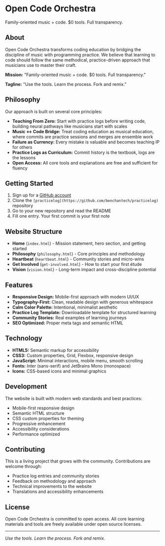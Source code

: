 # Open Code Orchestra

Family-oriented music + code. $0 tools. Full transparency.

## About

Open Code Orchestra transforms coding education by bridging the discipline of music with programming practice. We believe that learning to code should follow the same methodical, practice-driven approach that musicians use to master their craft.

**Mission:** "Family-oriented music + code. $0 tools. Full transparency."

**Tagline:** "Use the tools. Learn the process. Fork and remix."

## Philosophy

Our approach is built on several core principles:

- **Teaching From Zero:** Start with practice logs before writing code, building neural pathways like musicians start with scales
- **Music ↔ Code Bridge:** Treat coding education as musical education, where commits are practice sessions and merges are ensemble work
- **Failure as Currency:** Every mistake is valuable and becomes teaching IP for others
- **Practice Logs as Curriculum:** Commit history is the textbook, logs are the lessons
- **Open Access:** All core tools and explanations are free and sufficient for fluency

## Getting Started

1. Sign up for a [GitHub account](https://github.com/)
2. Clone the `[practicelog](https://github.com/benchantech/practicelog)` repository
3. Go to your new repository and read the README
4. Fill one entry. Your first commit is your first note

## Website Structure

- **Home** (`index.html`) - Mission statement, hero section, and getting started
- **Philosophy** (`philosophy.html`) - Core principles and methodology
- **Heartbeat** (`heartbeat.html`) - Community stories and micro-wins
- **Get Involved** (`get-involved.html`) - How to start your first étude
- **Vision** (`vision.html`) - Long-term impact and cross-discipline potential

## Features

- **Responsive Design:** Mobile-first approach with modern UI/UX
- **Typography-First:** Clean, readable design with generous whitespace
- **Calm Color Palette:** Intentional, minimalist aesthetic
- **Practice Log Template:** Downloadable template for structured learning
- **Community Stories:** Real examples of learning journeys
- **SEO Optimized:** Proper meta tags and semantic HTML

## Technology

- **HTML5:** Semantic markup for accessibility
- **CSS3:** Custom properties, Grid, Flexbox, responsive design
- **JavaScript:** Minimal interactions, mobile menu, smooth scrolling
- **Fonts:** Inter (sans-serif) and JetBrains Mono (monospace)
- **Icons:** CSS-based icons and minimal graphics

## Development

The website is built with modern web standards and best practices:

- Mobile-first responsive design
- Semantic HTML structure
- CSS custom properties for theming
- Progressive enhancement
- Accessibility considerations
- Performance optimized

## Contributing

This is a living project that grows with the community. Contributions are welcome through:

- Practice log entries and community stories
- Feedback on methodology and approach
- Technical improvements to the website
- Translations and accessibility enhancements

## License

Open Code Orchestra is committed to open access. All core learning materials and tools are freely available under open source licenses.

---

*Use the tools. Learn the process. Fork and remix.*
